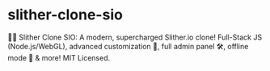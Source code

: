 # slither-clone-sio
🐍✨ Slither Clone SIO: A modern, supercharged Slither.io clone! Full-Stack JS (Node.js/WebGL), advanced customization 🎨, full admin panel 🛠️, offline mode 📶 &amp; more! MIT Licensed.
